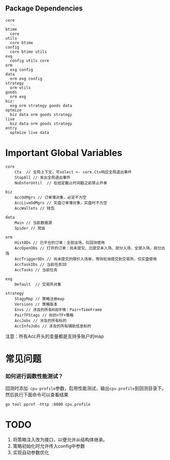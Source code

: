 
## Package Dependencies
```text
core
  --
btime
  core
utils
  core btime
config
  core btime utils
exg
  config utils core
orm
  exg config  
data
  orm exg config 
strategy
  orm utils
goods
  orm exg 
biz:
  exg orm strategy goods data
optmize
  biz data orm goods strategy
live 
  biz data orm goods strategy
entry
  optmize live data 
```

# Important Global Variables
```text
core
    Ctx  // 全局上下文，可select <- core.Ctx响应全局退出事件
    StopAll // 发出全局退出事件
    NoEnterUntil  // 在给定截止时间戳之前禁止开单
    
biz
    AccOdMgrs // 订单簿对象，必定不为空
    AccLiveOdMgrs // 实盘订单簿对象，实盘时不为空
    AccWallets // 钱包
    
data
    Main // 当前数据源
    Spider // 爬虫

orm
    HistODs // 已平仓的订单：全部出场，仅回测使用
    AccOpenODs // 打开的订单：尚未提交、已提交未入场、部分入场，全部入场，部分出场
    AccTriggerODs // 尚未提交的限价入场单，等待轮询提交到交易所，仅实盘使用
    AccTaskIDs // 当前任务ID
    AccTasks // 当前任务

exg
    Default  // 交易所对象

strategy
    StagyMap // 策略注册map
    Versions // 策略版本
    Envs // 涉及的所有K线环境：Pair+TimeFrame
    PairTFStags // 标的+TF+策略
    AccJobs // 涉及的所有标的
    AccInfoJobs // 涉及的所有辅助信息标的
```
注意：所有Acc开头的变量都是支持多账户的map

# 常见问题
### 如何进行函数性能测试？
回测时添加`-cpu-profile`参数，启用性能测试，输出`cpu.profile`到回测目录下。然后执行下面命令可以查看结果
```shell
go tool pprof -http :8080 cpu.profile
```

# TODO
1. 将策略注入改为接口，以便允许从结构体继承。
2. 策略初始化时允许传入config中参数
3. 实现自动参数优化